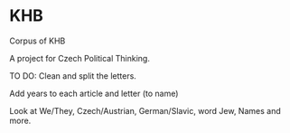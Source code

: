 # KHB
Corpus of KHB


A project for Czech Political Thinking. 

TO DO:
 Clean and split the letters.

 Add years to each article and letter (to name)

Look at We/They, Czech/Austrian, German/Slavic, word Jew, Names and more.
